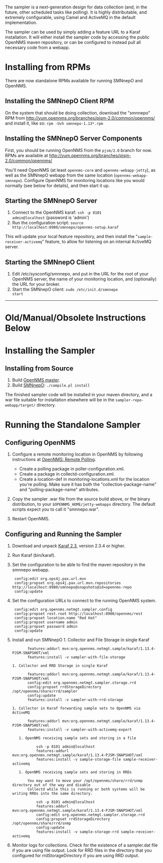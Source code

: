 The sampler is a next-generation design for data collection (and, in the future,
other scheduled tasks like polling).  It is highly distributable, and extremely
configurable, using Camel and ActiveMQ in the default implementation.

The sampler can be used by simply adding a feature URL to a Karaf installation.
It will either install the sampler code by accessing the public OpenNMS maven
repository, or can be configured to instead pull all necessary code from a
webapp.

Installing from RPMs
====================

There are now standalone RPMs available for running SMNnepO and OpenNMS.

Installing the SMNnepO Client RPM
---------------------------------

On the system that should be doing collection, download the "smnnepo" RPM
from http://yum.opennms.org/branches/pjsm-2.0/common/opennms/ and install
it, like so: <code>rpm -Uvh smnnepo-1.13\*.rpm</code>


Installing the SMNnepO Server Components
----------------------------------------

First, you should be running OpenNMS from the <code>pjsm/2.0</code> branch for now.
RPMs are available at http://yum.opennms.org/branches/pjsm-2.0/common/opennms/

You'll need OpenNMS (at least <code>opennms-core</code> and
<code>opennms-webapp-jetty</code>), as well as the SMNnepO webapp from the
same location (<code>opennms-webapp-smnnepo</code>).  Configure OpenNMS for
monitoring locations like you would normally (see below for details), and
then start it up.

Starting the SMNnepO Server
---------------------------

1. Connect to the OpenNMS karaf: <code>ssh -p 8101 admin@localhost</code> (password is 'admin')
2. Run the configuration script: <code>source http://localhost:8980/smnnepo/opennms-setup.karaf</code>

This will update your local feature repository, and then install the
"<code>sample-receiver-activemq</code>" feature, to allow for listening
on an internal ActiveMQ server.

Starting the SMNnepO Client
---------------------------

1. Edit /etc/sysconfig/smnnepo, and put in the URL for the root of your
OpenNMS server, the name of your monitoring location, and (optionally) the
URL for your broker.
2. Start the SMNnepO client: <code>sudo /etc/init.d/smnnepo start</code>

<hr>

Old/Manual/Obsolete Instructions Below
======================================

Installing the Sampler
======================

Installing from Source
----------------------

1. Build [OpenNMS master](http://github.com/OpenNMS/opennms.git).
2. Build [SMNnepO](http://github.com/OpenNMS/smnnepo.git): <code>./compile.pl install</code>

The finished sampler code will be installed in your maven directory, and a war
file suitable for installation elsewhere will be in the
<code>sampler-repo-webapp/target/</code> directory.

Running the Standalone Sampler
==============================

Configuring OpenNMS
-------------------

1. Configure a remote monitoring location in OpenNMS by following instructions at [OpenNMS: Remote Polling](http://www.opennms.org/wiki/Remote_Polling).

    * Create a polling package in poller-configuration.xml.
    * Create a package in collectd-configuration.xml.
    * Create a location-def in monitoring-locations.xml for the location you're polling.
      Make sure it has both the "collection-package-name" and "polling-package-name" attributes.

2. Copy the sampler .war file from the source build above, or the binary distribution, to your <code>$OPENNMS\_HOME/jetty-webapps</code> directory.
   The default scripts expect you to call it "smnnepo.war".
3. Restart OpenNMS.

Configuring and Running the Sampler
-----------------------------------

1. Download and unpack [Karaf 2.3](http://karaf.apache.org/index/community/download.html), version 2.3.4 or higher.
2. Run Karaf (bin/karaf).
3. Set the configuration to be able to find the maven repository in the smnnepo webapp.

        config:edit org.ops4j.pax.url.mvn
        config:propset org.ops4j.pax.url.mvn.repositories http://localhost:8980/smnnepo@snapshots@id=opennms-repo
        config:update

4. Set the configuration URLs to connect to the running OpenNMS system.

        config:edit org.opennms.netmgt.sampler.config
        config:propset rest.root http://localhost:8980/opennms/rest
        config:propset location.name "Red Hat"
        config:propset username admin
        config:propset password admin
        config:update


5. Install and run SMNnepO
       1. Collector and File Storage in single Karaf

              features:addurl mvn:org.opennms.netmgt.sample/karaf/1.13.4-PJSM-SNAPSHOT/xml
              features:install -v sampler-with-file-storage

       1. Collector and RRD Storage in single Karaf

              features:addurl mvn:org.opennms.netmgt.sample/karaf/1.13.4-PJSM-SNAPSHOT/xml
              config:edit org.opennms.netmgt.sampler.storage.rrd
              config:propset rrdStorageDirectory /opt/opennms/share/rrd/sampler
              config:update
              features:install -v sampler-with-rrd-storage

       1. Collector in Karaf forwarding sample sets to OpenNMS via ActiveMQ

              features:addurl mvn:org.opennms.netmgt.sample/karaf/1.13.4-PJSM-SNAPSHOT/xml
              features:install -v sampler-with-activemq-export

          1. OpenNMS receiving sample sets and storing in a file

                  ssh -p 8101 admin@localhost
                  features:addurl mvn:org.opennms.netmgt.sample/karaf/1.13.4-PJSM-SNAPSHOT/xml
                  features:install -v sample-storage-file sample-receiver-activemq

          1. OpenNMS receiving sample sets and storing in RRDs

              You may want to move your /opt/opennms/share/rrd/snmp directory out of the way and disable
              Collectd while this is running or both systems will be writing RRDs into the same directory.

                  ssh -p 8101 admin@localhost
                  features:addurl mvn:org.opennms.netmgt.sample/karaf/1.13.4-PJSM-SNAPSHOT/xml
                  config:edit org.opennms.netmgt.sampler.storage.rrd
                  config:propset rrdStorageDirectory /opt/opennms/share/rrd/snmp
                  config:update
                  features:install -v sample-storage-rrd sample-receiver-activemq

6. Monitor logs for collections. Check for the existence of a sampler.dat file if you are using file output. 
    Look for RRD files in the directory that you configured for rrdStorageDirectory if you are using RRD
    output.
